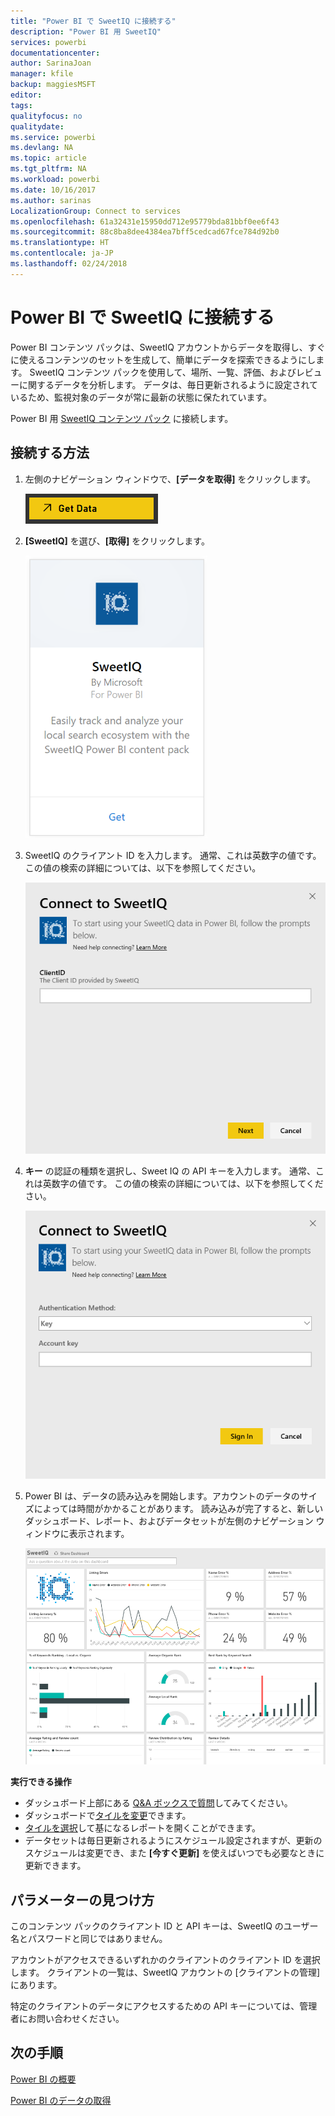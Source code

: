 ```yaml
---
title: "Power BI で SweetIQ に接続する"
description: "Power BI 用 SweetIQ"
services: powerbi
documentationcenter: 
author: SarinaJoan
manager: kfile
backup: maggiesMSFT
editor: 
tags: 
qualityfocus: no
qualitydate: 
ms.service: powerbi
ms.devlang: NA
ms.topic: article
ms.tgt_pltfrm: NA
ms.workload: powerbi
ms.date: 10/16/2017
ms.author: sarinas
LocalizationGroup: Connect to services
ms.openlocfilehash: 61a32431e15950dd712e95779bda81bbf0ee6f43
ms.sourcegitcommit: 88c8ba8dee4384ea7bff5cedcad67fce784d92b0
ms.translationtype: HT
ms.contentlocale: ja-JP
ms.lasthandoff: 02/24/2018
---
```

# <a name="connect-to-sweetiq-with-power-bi"></a>Power BI で SweetIQ に接続する
Power BI コンテンツ パックは、SweetIQ アカウントからデータを取得し、すぐに使えるコンテンツのセットを生成して、簡単にデータを探索できるようにします。 SweetIQ コンテンツ パックを使用して、場所、一覧、評価、およびレビューに関するデータを分析します。 データは、毎日更新されるように設定されているため、監視対象のデータが常に最新の状態に保たれています。

Power BI 用 [SweetIQ コンテンツ パック](https://app.powerbi.com/groups/me/getdata/services/sweetiq) に接続します。

## <a name="how-to-connect"></a>接続する方法
1. 左側のナビゲーション ウィンドウで、**[データを取得]** をクリックします。
   
    ![](media/service-connect-to-sweetiq/getdata.png)
2. **[SweetIQ]** を選び、**[取得]** をクリックします。
   
    ![](media/service-connect-to-sweetiq/sweetiq.png)
3. SweetIQ のクライアント ID を入力します。 通常、これは英数字の値です。 この値の検索の詳細については、以下を参照してください。
   
    ![](media/service-connect-to-sweetiq/parameter.png)
4. **キー** の認証の種類を選択し、Sweet IQ の API キーを入力します。 通常、これは英数字の値です。 この値の検索の詳細については、以下を参照してください。
   
    ![](media/service-connect-to-sweetiq/credentials.png)
5. Power BI は、データの読み込みを開始します。アカウントのデータのサイズによっては時間がかかることがあります。 読み込みが完了すると、新しいダッシュボード、レポート、およびデータセットが左側のナビゲーション ウィンドウに表示されます。
   
    ![](media/service-connect-to-sweetiq/dashboard.png)

**実行できる操作**

* ダッシュボード上部にある [Q&A ボックスで質問](power-bi-q-and-a.md)してみてください。
* ダッシュボードで[タイルを変更](service-dashboard-edit-tile.md)できます。
* [タイルを選択](service-dashboard-tiles.md)して基になるレポートを開くことができます。
* データセットは毎日更新されるようにスケジュール設定されますが、更新のスケジュールは変更でき、また **[今すぐ更新]** を使えばいつでも必要なときに更新できます。

## <a name="finding-parameters"></a>パラメーターの見つけ方
このコンテンツ パックのクライアント ID と API キーは、SweetIQ のユーザー名とパスワードと同じではありません。

アカウントがアクセスできるいずれかのクライアントのクライアント ID を選択します。 クライアントの一覧は、SweetIQ アカウントの [クライアントの管理] にあります。

特定のクライアントのデータにアクセスするための API キーについては、管理者にお問い合わせください。

## <a name="next-steps"></a>次の手順
[Power BI の概要](service-get-started.md)

[Power BI のデータの取得](service-get-data.md)

